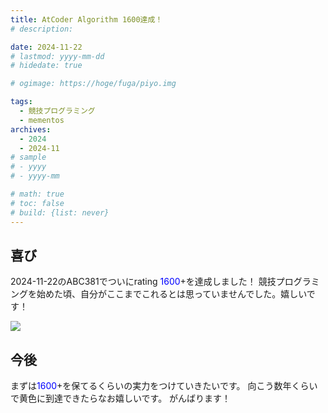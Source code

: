 ```yaml
---
title: AtCoder Algorithm 1600達成！
# description: 

date: 2024-11-22
# lastmod: yyyy-mm-dd
# hidedate: true

# ogimage: https://hoge/fuga/piyo.img

tags:
  - 競技プログラミング
  - mementos
archives:
  - 2024
  - 2024-11
# sample
# - yyyy
# - yyyy-mm

# math: true
# toc: false
# build: {list: never}
---
```


## 喜び
2024-11-22のABC381でついにrating <span style="color: blue">1600</span>+を達成しました！
競技プログラミングを始めた頃、自分がここまでこれるとは思っていませんでした。嬉しいです！

![](/images/reached-1600/result.png)

## 今後
まずは<span style="color: blue">1600</span>+を保てるくらいの実力をつけていきたいです。
向こう数年くらいで黄色に到達できたらなお嬉しいです。
がんばります！
